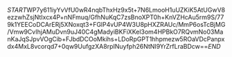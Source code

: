 $START$WP7y611iyYvVfU0wR4nqbThxHz9x5t+7N6LmooH1uUZKiK5AtUGwV8ezzwhZsjNtIxcx4P+nNFmuq/GfhNuKqC7zsBnoXPT0h+KnVZHcAu5rm9S/779k1YEECoDCArERj5XNoxqt3+FGlP4vUP4W3U8pHXZRAUc/MmP6osTcBjMG/Vmw9CvIhjAMuDvn9uJ40C4gMadyiBKFiXKel3om4HPBkO7RQvmNo03ManKaJqSJpvVOgCib+FJbdDCOoMkihs+LDoRpGPT1hhpmezw5ROaVDcPanpxdx4MxL8vcorqd7+0qw9UufgzXA8rpINuyfph26NtNI9YrZrfLraBDcw==$END$